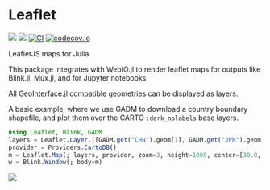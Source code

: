 # Leaflet

[![](https://img.shields.io/badge/docs-stable-blue.svg)](https://JuliaGeo.github.io/Leaflet.jl/stable)
[![](https://img.shields.io/badge/docs-dev-blue.svg)](https://JuliaGeo.github.io/Leaflet.jl/dev)
[![CI](https://github.com/JuliaGeo/Leaflet.jl/actions/workflows/CI.yml/badge.svg)](https://github.com/JuliaGeo/Leaflet.jl/actions/workflows/CI.yml)
[![codecov.io](http://codecov.io/github/JuliaGeo/Leaflet.jl/coverage.svg?branch=main)](http://codecov.io/github/yeesian/Leaflet.jl?branch=main)

LeafletJS maps for Julia.

This package integrates with WebIO.jl to render leaflet maps for outputs like 
Blink.jl, Mux.jl, and for Jupyter notebooks.

All [GeoInterface.jl](https://github.com/JuliaGeo/GeoInterface.jl) compatible geometries can be displayed as layers.

A basic example, where we use GADM to download a country boundary shapefile,
and plot them over the CARTO `:dark_nolabels` base layers.

```julia
using Leaflet, Blink, GADM
layers = Leaflet.Layer.([GADM.get("CHN").geom[1], GADM.get("JPN").geom[1]]; color=:orange); 
provider = Providers.CartoDB()
m = Leaflet.Map(; layers, provider, zoom=3, height=1000, center=[30.0, 120.0]);
w = Blink.Window(; body=m)
```
![](https://user-images.githubusercontent.com/4471859/275353261-0b1aa078-be0f-443c-a5d8-fc27a9a66cef.png)
